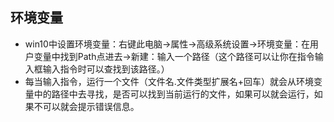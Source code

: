 ## **环境变量**

- win10中设置环境变量：右键此电脑->属性->高级系统设置->环境变量：在用户变量中找到Path点进去->新建：输入一个路径（这个路径可以让你在指令输入框输入指令时可以查找到该路径。）
- 每当输入指令，运行一个文件（文件名.文件类型扩展名+回车）就会从环境变量中的路径中去寻找，是否可以找到当前运行的文件，如果可以就会运行，如果不可以就会提示错误信息。

